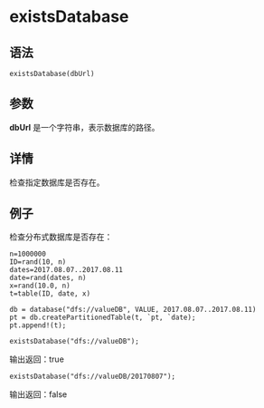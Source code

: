 # existsDatabase

## 语法

`existsDatabase(dbUrl)`

## 参数

**dbUrl** 是一个字符串，表示数据库的路径。

## 详情

检查指定数据库是否存在。

## 例子

检查分布式数据库是否存在：

```
n=1000000
ID=rand(10, n)
dates=2017.08.07..2017.08.11
date=rand(dates, n)
x=rand(10.0, n)
t=table(ID, date, x)

db = database("dfs://valueDB", VALUE, 2017.08.07..2017.08.11)
pt = db.createPartitionedTable(t, `pt, `date);
pt.append!(t);

existsDatabase("dfs://valueDB");
```

输出返回：true

```
existsDatabase("dfs://valueDB/20170807");
```

输出返回：false

